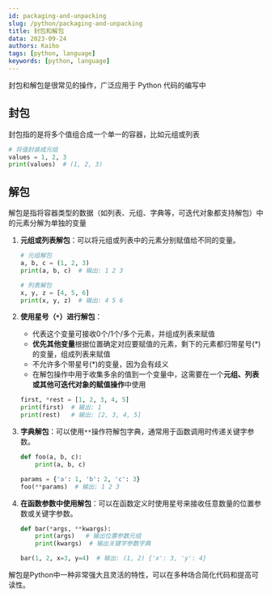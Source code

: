 ```yaml
---
id: packaging-and-unpacking
slug: /python/packaging-and-unpacking
title: 封包和解包
data: 2023-09-24
authors: Kaiho
tags: [python, language]
keywords: [python, language]
---
```

封包和解包是很常见的操作，广泛应用于 Python 代码的编写中

## 封包

封包指的是将多个值组合成一个单一的容器，比如元组或列表

```python
# 将值封装成元组
values = 1, 2, 3
print(values)  # (1, 2, 3)
```



## 解包

解包是指将容器类型的数据（如列表、元组、字典等，可迭代对象都支持解包）中的元素分解为单独的变量

1. **元组或列表解包**：可以将元组或列表中的元素分别赋值给不同的变量。

   ```python
   # 元组解包
   a, b, c = (1, 2, 3)
   print(a, b, c)  # 输出: 1 2 3
   
   # 列表解包
   x, y, z = [4, 5, 6]
   print(x, y, z)  # 输出: 4 5 6
   ```

2. **使用星号（`*`）进行解包**：

   - 代表这个变量可接收0个/1个/多个元素，并组成列表来赋值
   - **优先其他变量**根据位置确定对应要赋值的元素，剩下的元素都归带星号(*)的变量，组成列表来赋值
   - 不允许多个带星号(*)的变量，因为会有歧义
   - 在解包操作中用于收集多余的值到一个变量中，这需要在一个**元组、列表或其他可迭代对象的赋值操作**中使用

   ```python
   first, *rest = [1, 2, 3, 4, 5]
   print(first)  # 输出: 1
   print(rest)   # 输出: [2, 3, 4, 5]
   ```

3. **字典解包**：可以使用`**`操作符解包字典，通常用于函数调用时传递关键字参数。

   ```python
   def foo(a, b, c):
       print(a, b, c)
   
   params = {'a': 1, 'b': 2, 'c': 3}
   foo(**params)  # 输出: 1 2 3
   ```

4. **在函数参数中使用解包**：可以在函数定义时使用星号来接收任意数量的位置参数或关键字参数。

   ```python
   def bar(*args, **kwargs):
       print(args)   # 输出位置参数元组
       print(kwargs)  # 输出关键字参数字典
   
   bar(1, 2, x=3, y=4)  # 输出: (1, 2) {'x': 3, 'y': 4}
   ```

解包是Python中一种非常强大且灵活的特性，可以在多种场合简化代码和提高可读性。